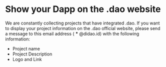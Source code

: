 # Show your Dapp on the .dao website

We are constantly collecting projects that have integrated .dao. If you want to display your project information on the .dao official website, please send a message to this email address ( **\*** @didao.id) with the following information:

* Project name
* Project Description
* Logo and Link
